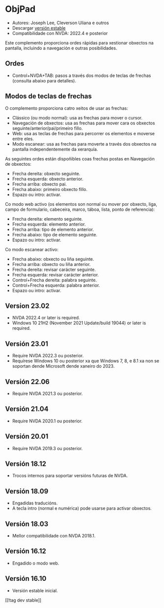 # ObjPad #

* Autores: Joseph Lee, Cleverson Uliana e outros
* Descargar [versión estable][1]
* Compatibilidade con NVDA: 2022.4 e posterior

Este complemento proporciona ordes rápidas para xestionar obxectos na
pantalla, incluindo a navegación e outras posibilidades.

## Ordes

* Control+NVDA+TAB: pasos a través dos modos de teclas de frechas (consulta
  abaixo para detalles).

## Modos de teclas de frechas

O complemento proporciona catro xeitos de usar as frechas:

* Clássico (ou modo normal): usa as frechas para mover o cursor.
* Navegación de obxectos: usa as frechas para mover cara os obxectos
  seguinte/anterior/pai/primeiro fillo.
* Web: usa as teclas de frechas para percorrer os elementos e moverse entre
  eles.
* Modo escanear: usa as frechas para moverte a través dos obxectos na
  pantalla independentemente da xerarquía.

As seguintes ordes están dispoñibles coas frechas postas en Navegación de
obxectos:

* Frecha dereita: obxecto seguinte.
* Frecha esquerda: obxecto anterior.
* Frecha arriba: obxecto pai.
* Frecha abaixo: primeiro obxecto fillo.
* Espazo ou intro: activar.

Co modo web activo (os elementos son normal ou mover por obxecto, liga,
campo de formulario, cabeceira, marco, táboa, lista, ponto de referencia):

* Frecha dereita: elemento seguinte.
* Frecha esquerda: elemento anterior.
* Frecha arriba: tipo de elemento anterior.
* Frecha abaixo: tipo de elemento seguinte.
* Espazo ou intro: activar.

Co modo escanear activo:

* Frecha abaixo: obxecto ou liña seguinte.
* Frecha arriba: obxecto ou liña anterior.
* Frecha dereita: revisar carácter seguinte.
* Frecha esquerda: revisar carácter anterior.
* Control+Frecha dereita: palabra seguinte.
* Control+Frecha esquerda: palabra anterior.
* Espazo ou intro: activar.

## Version 23.02

* NVDA 2022.4 or later is required.
* Windows 10 21H2 (November 2021 Update/build 19044) or later is required.

## Versión 23.01

* Require NVDA 2022.3 ou posterior.
* Requírese Windows 10 ou posterior xa que Windows 7, 8, e 8.1 xa non se
  soportan dende Microsoft dende xaneiro do 2023.

## Versión 22.06

* Require NVDA 2021.3 ou posterior.

## Versión 21.04

* Require NVDA 2020.1 ou posterior.

## Versión 20.01

* Require NVDA 2019.3 ou posterior.

## Versión 18.12

* Trocos internos para soportar versións futuras de NVDA.

## Versión 18.09

* Engadidas traducións.
* A tecla intro (normal e numérica) pode usarse para activar obxectos.

## Versión 18.03

* Mellor compatibilidade con NVDA 2018.1.

## Versión 16.12

* Engadido o modo web.

## Versión 16.10

* Versión estable inicial.

[[!tag dev stable]]

[1]: https://addons.nvda-project.org/files/get.php?file=objPad
